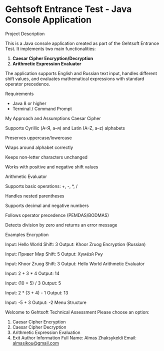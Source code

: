 # Gehtsoft Entrance Test - Java Console Application

Project Description

This is a Java console application created as part of the Gehtsoft Entrance Test. It implements two main functionalities:

1. **Caesar Cipher Encryption/Decryption**
2. **Arithmetic Expression Evaluator**

The application supports English and Russian text input, handles different shift values, and evaluates mathematical expressions with standard operator precedence.

Requirements

- Java 8 or higher
- Terminal / Command Prompt


My Approach and Assumptions
Caesar Cipher

Supports Cyrillic (А–Я, а–я) and Latin (A–Z, a–z) alphabets

Preserves uppercase/lowercase

Wraps around alphabet correctly

Keeps non-letter characters unchanged

Works with positive and negative shift values

Arithmetic Evaluator

Supports basic operations: +, -, *, /

Handles nested parentheses

Supports decimal and negative numbers

Follows operator precedence (PEMDAS/BODMAS)

Detects division by zero and returns an error message

Examples
Encryption 

Input: Hello World
Shift: 3
Output: Khoor Zruog
Encryption (Russian)

Input: Привет Мир
Shift: 5
Output: Хумёзй Рну

Input: Khoor Zruog
Shift: 3
Output: Hello World
Arithmetic Evaluator

Input: 2 + 3 * 4
Output: 14

Input: (10 + 5) / 3
Output: 5

Input: 2 * (3 + 4) - 1
Output: 13

Input: -5 + 3
Output: -2
Menu Structure

Welcome to Gehtsoft Technical Assessment
Please choose an option:
1. Caesar Cipher Encryption
2. Caesar Cipher Decryption  
3. Arithmetic Expression Evaluation
4. Exit
Author Information
Full Name: Almas Zhaksykeldi
Email: almasikou@gmail.com
